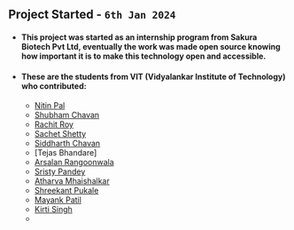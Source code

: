 ## Project Started - `6th Jan 2024`
- ####  This project was started as an internship program from Sakura Biotech Pvt Ltd, eventually the work was made open source knowing how important it is to make this technology open and accessible.
- ####  These are the students from VIT (Vidyalankar Institute of Technology) who contributed:
  - [Nitin Pal](https://github.com/palnitin24)
  - [Shubham Chavan](https://github.com/ShubhamChavan2003)
  - [Rachit Roy](https://github.com/Rach8roy)
  - [Sachet Shetty](https://github.com/Sachet10)
  - [Siddharth Chavan](https://github.com/Wrathsid)
  - [Tejas Bhandare]
  - [Arsalan Rangoonwala](https://github.com/Arsu12)
  - [Sristy Pandey](https://github.com/Sristy-Pandey)
  - [Atharva Mhaishalkar](https://github.com/Atharva007mm)
  - [Shreekant Pukale](https://github.com/Shreekant16)
  - [Mayank Patil](https://github.com/mayankpatil1112)
  - [Kirti Singh](https://github.com/kirtiysingh)
  - 
